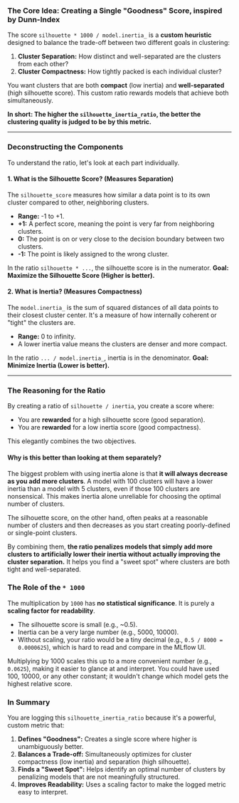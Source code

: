 ### The Core Idea: Creating a Single "Goodness" Score, inspired by Dunn-Index

The score `silhouette * 1000 / model.inertia_` is a **custom heuristic** designed to balance the trade-off between two different goals in clustering:

1.  **Cluster Separation:** How distinct and well-separated are the clusters from each other?
2.  **Cluster Compactness:** How tightly packed is each individual cluster?

You want clusters that are both **compact** (low inertia) and **well-separated** (high silhouette score). This custom ratio rewards models that achieve both simultaneously.

**In short: The higher the `silhouette_inertia_ratio`, the better the clustering quality is judged to be by this metric.**

---

### Deconstructing the Components

To understand the ratio, let's look at each part individually.

#### 1. What is the Silhouette Score? (Measures Separation)

The `silhouette_score` measures how similar a data point is to its own cluster compared to other, neighboring clusters.
*   **Range:** -1 to +1.
*   **+1:** A perfect score, meaning the point is very far from neighboring clusters.
*   **0:** The point is on or very close to the decision boundary between two clusters.
*   **-1:** The point is likely assigned to the wrong cluster.

In the ratio `silhouette * ...`, the silhouette score is in the numerator.
**Goal: Maximize the Silhouette Score (Higher is better).**

#### 2. What is Inertia? (Measures Compactness)

The `model.inertia_` is the sum of squared distances of all data points to their closest cluster center. It's a measure of how internally coherent or "tight" the clusters are.
*   **Range:** 0 to infinity.
*   A lower inertia value means the clusters are denser and more compact.

In the ratio `... / model.inertia_`, inertia is in the denominator.
**Goal: Minimize Inertia (Lower is better).**

---

### The Reasoning for the Ratio

By creating a ratio of `silhouette / inertia`, you create a score where:

*   You are **rewarded** for a high silhouette score (good separation).
*   You are **rewarded** for a low inertia score (good compactness).

This elegantly combines the two objectives.

#### Why is this better than looking at them separately?

The biggest problem with using inertia alone is that **it will always decrease as you add more clusters**. A model with 100 clusters will have a lower inertia than a model with 5 clusters, even if those 100 clusters are nonsensical. This makes inertia alone unreliable for choosing the optimal number of clusters.

The silhouette score, on the other hand, often peaks at a reasonable number of clusters and then decreases as you start creating poorly-defined or single-point clusters.

By combining them, **the ratio penalizes models that simply add more clusters to artificially lower their inertia without actually improving the cluster separation.** It helps you find a "sweet spot" where clusters are both tight and well-separated.

### The Role of the `* 1000`

The multiplication by `1000` has **no statistical significance**. It is purely a **scaling factor for readability**.

*   The silhouette score is small (e.g., ~0.5).
*   Inertia can be a very large number (e.g., 5000, 10000).
*   Without scaling, your ratio would be a tiny decimal (e.g., `0.5 / 8000 = 0.0000625`), which is hard to read and compare in the MLflow UI.

Multiplying by 1000 scales this up to a more convenient number (e.g., `0.0625`), making it easier to glance at and interpret. You could have used 100, 10000, or any other constant; it wouldn't change which model gets the highest relative score.

### In Summary

You are logging this `silhouette_inertia_ratio` because it's a powerful, custom metric that:

1.  **Defines "Goodness":** Creates a single score where higher is unambiguously better.
2.  **Balances a Trade-off:** Simultaneously optimizes for cluster compactness (low inertia) and separation (high silhouette).
3.  **Finds a "Sweet Spot":** Helps identify an optimal number of clusters by penalizing models that are not meaningfully structured.
4.  **Improves Readability:** Uses a scaling factor to make the logged metric easy to interpret.